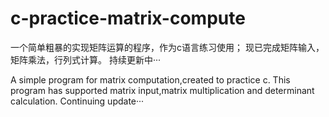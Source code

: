 # c-practice-matrix-compute
一个简单粗暴的实现矩阵运算的程序，作为c语言练习使用；
现已完成矩阵输入，矩阵乘法，行列式计算。
持续更新中···

A simple program for matrix computation,created to practice c.
This program has supported matrix input,matrix multiplication and determinant calculation.
Continuing update···
